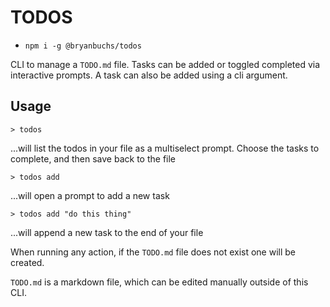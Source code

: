 # TODOS

- `npm i -g @bryanbuchs/todos`

CLI to manage a `TODO.md` file. Tasks can be added or toggled completed via interactive prompts. A task can also be added using a cli argument.

## Usage

`> todos`

...will list the todos in your file as a multiselect prompt. Choose the tasks to complete, and then save back to the file

`> todos add`

...will open a prompt to add a new task

`> todos add "do this thing"`

...will append a new task to the end of your file

When running any action, if the `TODO.md` file does not exist one will be created.

`TODO.md` is a markdown file, which can be edited manually outside of this CLI.
